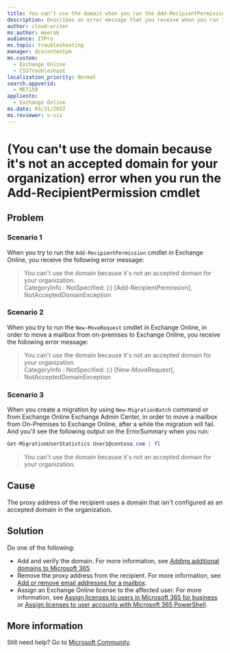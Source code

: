```yaml
---
title: You can't use the domain when you run the Add-RecipientPermission cmdlet
description: Describes an error message that you receive when you run the Add-RecipientPermission cmdlet in Exchange Online if the proxy address of the recipient uses a domain that isn't configured as an accepted domain. Provides a solution.
author: cloud-writer
ms.author: meerak
audience: ITPro
ms.topic: troubleshooting
manager: dcscontentpm
ms.custom: 
  - Exchange Online
  - CSSTroubleshoot
localization_priority: Normal
search.appverid: 
  - MET150
appliesto: 
  - Exchange Online
ms.date: 03/31/2022
ms.reviewer: v-six
---
```

# (You can't use the domain because it's not an accepted domain for your organization) error when you run the Add-RecipientPermission cmdlet

## Problem

### Scenario 1

When you try to run the `Add-RecipientPermission` cmdlet in Exchange Online, you receive the following error message:

> You can't use the domain because it's not an accepted domain for your organization.  
> CategoryInfo : NotSpecified: (:) [Add-RecipientPermission], NotAcceptedDomainException

### Scenario 2

When you try to run the `New-MoveRequest` cmdlet in Exchange Online, in order to move a mailbox from on-premises to Exchange Online, you receive the following error message:

> You can't use the domain because it's not an accepted domain for your organization.  
> CategoryInfo : NotSpecified: (:) [New-MoveRequest], NotAcceptedDomainException

### Scenario 3

When you create a migration by using `New-MigrationBatch` command or from Exchange Online Exchange Admin Center, in order to move a mailbox from On-Premises to Exchange Online, after a while the migration will fail. And you'll see the following output on the ErrorSummary when you run:

```powershell
Get-MigrationUserStatistics User1@contoso.com | fl
```

> You can't use the domain because it's not an accepted domain for your organization.

## Cause

The proxy address of the recipient uses a domain that isn't configured as an accepted domain in the organization.

## Solution

Do one of the following:

- Add and verify the domain. For more information, see [Adding additional domains to Microsoft 365](https://support.office.com/article/adding-additional-domains-to-office-365-2d2fa996-b760-411d-a5cc-190d63f13207).
- Remove the proxy address from the recipient. For more information, see [Add or remove email addresses for a mailbox](/Exchange/recipients/user-mailboxes/email-addresses).
- Assign an Exchange Online license to the affected user. For more information, see [Assign licenses to users in Microsoft 365 for business](/office365/admin/subscriptions-and-billing/assign-licenses-to-users) or [Assign licenses to user accounts with Microsoft 365 PowerShell](/office365/enterprise/powershell/assign-licenses-to-user-accounts-with-office-365-powershell).
  
## More information

Still need help? Go to [Microsoft Community](https://answers.microsoft.com).